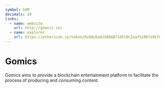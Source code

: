 ```yaml
---
symbol: GOM
decimals: 18
links:
  - name: website
    url: http://gomics.io/
  - name: explorer
    url: https://etherscan.io/token/0xb8c6ad2586bB71d518C2aaf510Efe91f82022F58
---
```


# Gomics

Gomics aims to provide a blockchain entertainment platform to facilitate the process of producing and consuming content.
